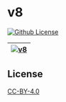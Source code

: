 # v8

[![Github License](https://img.shields.io/github/license/setetres/v8.svg)](https://github.com/setetres/v8/blob/master/LICENSE)

| [![v8](https://setetres.s3.amazonaws.com/setetres.st/img/share-v8.png?v=3&raw=true)](http://v8.setetres.st) |
| ----------------------------------------------------------------------------------------------------------- |

License
-------

[CC-BY-4.0]

[http://v8.setetres.st]: http://v8.setetres.st
[CC-BY-4.0]: http://creativecommons.org/licenses/by/4.0
